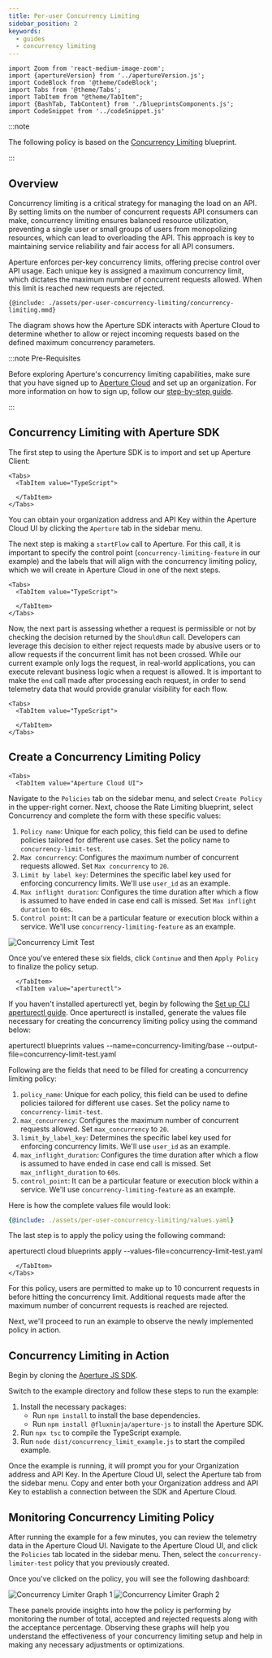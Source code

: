 ```yaml
---
title: Per-user Concurrency Limiting
sidebar_position: 2
keywords:
  - guides
  - concurrency limiting
---
```


```mdx-code-block
import Zoom from 'react-medium-image-zoom';
import {apertureVersion} from '../apertureVersion.js';
import CodeBlock from '@theme/CodeBlock';
import Tabs from '@theme/Tabs';
import TabItem from "@theme/TabItem";
import {BashTab, TabContent} from './blueprintsComponents.js';
import CodeSnippet from '../codeSnippet.js'

```

:::note

The following policy is based on the
[Concurrency Limiting](/reference/blueprints/concurrency-limiting/base.md)
blueprint.

:::

## Overview

Concurrency limiting is a critical strategy for managing the load on an API. By
setting limits on the number of concurrent requests API consumers can make,
concurrency limiting ensures balanced resource utilization, preventing a single
user or small groups of users from monopolizing resources, which can lead to
overloading the API. This approach is key to maintaining service reliability and
fair access for all API consumers.

Aperture enforces per-key concurrency limits, offering precise control over API
usage. Each unique key is assigned a maximum concurrency limit, which dictates
the maximum number of concurrent requests allowed. When this limit is reached
new requests are rejected.

<Zoom>

```mermaid
{@include: ./assets/per-user-concurrency-limiting/concurrency-limiting.mmd}
```

</Zoom>

The diagram shows how the Aperture SDK interacts with Aperture Cloud to
determine whether to allow or reject incoming requests based on the defined
maximum concurrency parameters.

:::note Pre-Requisites

Before exploring Aperture's concurrency limiting capabilities, make sure that
you have signed up to [Aperture Cloud](https://app.fluxninja.com/sign-up) and
set up an organization. For more information on how to sign up, follow our
[step-by-step guide](/reference/cloud-ui/sign-up.md).

:::

## Concurrency Limiting with Aperture SDK

The first step to using the Aperture SDK is to import and set up Aperture
Client:

```mdx-code-block
<Tabs>
  <TabItem value="TypeScript">
```

<CodeSnippet lang="ts" snippetName="clientConstructor" />

```mdx-code-block
  </TabItem>
</Tabs>
```

You can obtain your organization address and API Key within the Aperture Cloud
UI by clicking the `Aperture` tab in the sidebar menu.

The next step is making a `startFlow` call to Aperture. For this call, it is
important to specify the control point (`concurrency-limiting-feature` in our
example) and the labels that will align with the concurrency limiting policy,
which we will create in Aperture Cloud in one of the next steps.

```mdx-code-block
<Tabs>
  <TabItem value="TypeScript">
```

<CodeSnippet lang="ts" snippetName="CLStartFlow" />

```mdx-code-block
  </TabItem>
</Tabs>
```

Now, the next part is assessing whether a request is permissible or not by
checking the decision returned by the `ShouldRun` call. Developers can leverage
this decision to either reject requests made by abusive users or to allow
requests if the concurrent limit has not been crossed. While our current example
only logs the request, in real-world applications, you can execute relevant
business logic when a request is allowed. It is important to make the `end` call
made after processing each request, in order to send telemetry data that would
provide granular visibility for each flow.

```mdx-code-block
<Tabs>
  <TabItem value="TypeScript">
```

<CodeSnippet lang="ts" snippetName="CLFlowShouldRun" />

```mdx-code-block
  </TabItem>
</Tabs>
```

## Create a Concurrency Limiting Policy

```mdx-code-block
<Tabs>
  <TabItem value="Aperture Cloud UI">
```

Navigate to the `Policies` tab on the sidebar menu, and select `Create Policy`
in the upper-right corner. Next, choose the Rate Limiting blueprint, select
Concurrency and complete the form with these specific values:

1. `Policy name`: Unique for each policy, this field can be used to define
   policies tailored for different use cases. Set the policy name to
   `concurrency-limit-test`.
2. `Max concurrency`: Configures the maximum number of concurrent requests
   allowed. Set `Max concurrency` to `20`.
3. `Limit by label key`: Determines the specific label key used for enforcing
   concurrency limits. We'll use `user_id` as an example.
4. `Max inflight duration`: Configures the time duration after which a flow is
   assumed to have ended in case end call is missed. Set `Max inflight duration`
   to `60s`.
5. `Control point`: It can be a particular feature or execution block within a
   service. We'll use `concurrency-limiting-feature` as an example.

![Concurrency Limit Test](./assets/per-user-concurrency-limiting/concurrency-limit-test.png)

Once you've entered these six fields, click `Continue` and then `Apply Policy`
to finalize the policy setup.

```mdx-code-block
  </TabItem>
  <TabItem value="aperturectl">
```

If you haven't installed aperturectl yet, begin by following the
[Set up CLI aperturectl guide](/reference/aperture-cli/aperture-cli.md). Once
aperturectl is installed, generate the values file necessary for creating the
concurrency limiting policy using the command below:

<CodeBlock language="bash"> aperturectl blueprints values
--name=concurrency-limiting/base --output-file=concurrency-limit-test.yaml
</CodeBlock>

Following are the fields that need to be filled for creating a concurrency
limiting policy:

1. `policy_name`: Unique for each policy, this field can be used to define
   policies tailored for different use cases. Set the policy name to
   `concurrency-limit-test`.
2. `max_concurrency`: Configures the maximum number of concurrent requests
   allowed. Set `max_concurrency` to `20`.
3. `limit_by_label_key`: Determines the specific label key used for enforcing
   concurrency limits. We'll use `user_id` as an example.
4. `max_inflight_duration`: Configures the time duration after which a flow is
   assumed to have ended in case end call is missed. Set `max_inflight_duration`
   to `60s`.
5. `control_point`: It can be a particular feature or execution block within a
   service. We'll use `concurrency-limiting-feature` as an example.

Here is how the complete values file would look:

```yaml
{@include: ./assets/per-user-concurrency-limiting/values.yaml}
```

The last step is to apply the policy using the following command:

<CodeBlock language="bash"> aperturectl cloud blueprints apply
--values-file=concurrency-limit-test.yaml </CodeBlock>

```mdx-code-block
  </TabItem>
</Tabs>
```

For this policy, users are permitted to make up to 10 concurrent requests in
before hitting the concurrency limit. Additional requests made after the maximum
number of concurrent requests is reached are rejected.

Next, we'll proceed to run an example to observe the newly implemented policy in
action.

## Concurrency Limiting in Action

Begin by cloning the
[Aperture JS SDK](https://github.com/fluxninja/aperture-js).

Switch to the example directory and follow these steps to run the example:

1. Install the necessary packages:
   - Run `npm install` to install the base dependencies.
   - Run `npm install @fluxninja/aperture-js` to install the Aperture SDK.
2. Run `npx tsc` to compile the TypeScript example.
3. Run `node dist/concurrency_limit_example.js` to start the compiled example.

Once the example is running, it will prompt you for your Organization address
and API Key. In the Aperture Cloud UI, select the Aperture tab from the sidebar
menu. Copy and enter both your Organization address and API Key to establish a
connection between the SDK and Aperture Cloud.

## Monitoring Concurrency Limiting Policy

After running the example for a few minutes, you can review the telemetry data
in the Aperture Cloud UI. Navigate to the Aperture Cloud UI, and click the
`Policies` tab located in the sidebar menu. Then, select the
`concurrency-limiter-test` policy that you previously created.

Once you've clicked on the policy, you will see the following dashboard:

![Concurrency Limiter Graph 1](./assets/per-user-concurrency-limiting/concurrency-limiter-graph1.png)
![Concurrency Limiter Graph 2](./assets/per-user-concurrency-limiting/concurrency-limiter-graph2.png)

These panels provide insights into how the policy is performing by monitoring
the number of total, accepted and rejected requests along with the acceptance
percentage. Observing these graphs will help you understand the effectiveness of
your concurrency limiting setup and help in making any necessary adjustments or
optimizations.
